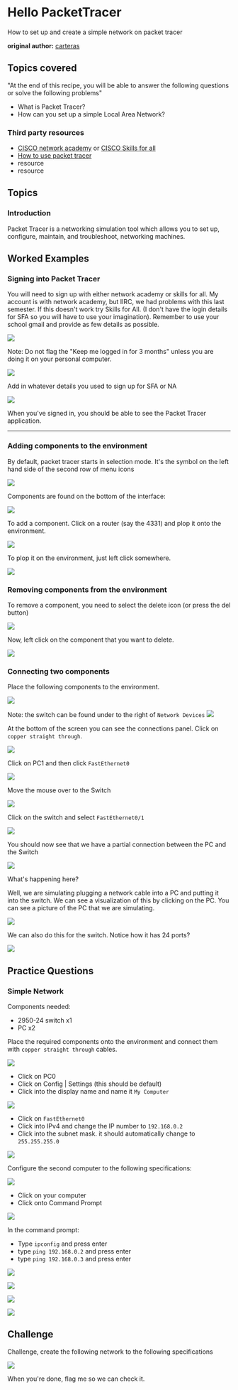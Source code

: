 # Hello PacketTracer

How to set up and create a simple network on packet tracer

**original author:** [carteras](https://github.com/carteras)

<!-- add a new author mark if you updated this -->

## Topics covered

"At the end of this recipe, you will be able to answer the following questions or solve the following problems"

<!-- why should people expect to be able to do or know after doing this recipe -->

* What is Packet Tracer?
* How can you set up a simple Local Area Network?

### Third party resources

<!-- Are there other locations where they can find this information? -->

* [CISCO network academy](https://www.netacad.com) or [CISCO Skills for all](https://skillsforall.com/)
* [How to use packet tracer](https://www.netacad.com/portal/resources/packet-tracer)
* resource
* resource

## Topics

### Introduction

<!-- Introduce the topic, what is it, how does it work, include pictures -->

Packet Tracer is a networking simulation tool which allows you to set up, configure, maintain, and troubleshoot, networking machines.

## Worked Examples

<!-- Provide some basic worked examples that let people follow your worked examples. If it's a library, don't forget to tell people how to install it -->

### Signing into Packet Tracer

You will need to sign up with either network academy or skills for all. My account is with network academy, but IIRC, we had problems with this last semester. If this doesn't work try Skills for All. (I don't have the login details for SFA so you will have to use your imagination). Remember to use your school gmail and provide as few details as possible.

![](2022-07-17-11-36-10.png)

Note: Do not flag the "Keep me logged in for 3 months" unless you are doing it on your personal computer.

![](2022-07-17-11-36-26.png)

Add in whatever details you used to sign up for SFA or NA

![](2022-07-17-11-37-14.png)

When you've signed in, you should be able to see the Packet Tracer application. 

---

### Adding components to the environment

By default, packet tracer starts in selection mode. It's the symbol on the left hand side of the second row of menu icons

![](2022-07-17-11-41-06.png)

Components are found on the bottom of the interface:

![](2022-07-17-11-42-51.png)

To add a component. Click on a router (say the 4331) and plop it onto the environment.

![](2022-07-17-11-43-42.png)

To plop it on the environment, just left click somewhere.

![](2022-07-17-11-43-52.png)

### Removing components from the environment

To remove a component, you need to select the delete icon (or press the del button)

![](2022-07-17-11-45-49.png)

Now, left click on the component that you want to delete.

![](2022-07-17-11-46-28.png)

### Connecting two components

Place the following components to the environment.

![](2022-07-17-11-48-27.png)

Note: the switch can be found under to the right of `Network Devices`
![](2022-07-17-12-12-30.png)

At the bottom of the screen  you can see the connections panel. Click on `copper straight through`. 

![](2022-07-17-11-48-19.png)

Click on PC1 and then click `FastEthernet0`

![](2022-07-17-11-48-08.png)

Move the mouse over to the Switch

![](2022-07-17-11-48-55.png)

Click on the switch and select `FastEthernet0/1`

![](2022-07-17-11-49-49.png)

You should now see that we have a partial connection between the PC and the Switch

![](2022-07-17-11-49-10.png)

What's happening here? 

Well, we are simulating plugging a network cable into a PC and putting it into the switch. We can see a visualization of this by clicking on the PC. You can see a picture of the PC that we are simulating. 

![](2022-07-17-11-50-31.png)

We can also do this for the switch. Notice how it has 24 ports? 

![](2022-07-17-11-50-13.png)

## Practice Questions

<!-- Provide some basic practice questions that let people follow your worked examples.  -->

### Simple Network

Components needed:

* 2950-24 switch x1
* PC x2

Place the required components onto the environment and connect them with `copper straight through` cables.

![](2022-07-17-11-51-15.png)

* Click on PC0
* Click on Config | Settings (this should be default)
* Click into the display name and name it `My Computer` 

![](2022-07-17-11-52-00.png)

* Click on `FastEthernet0`
* Click into IPv4 and change the IP number to `192.168.0.2`
* Click into the subnet mask. it should automatically change to `255.255.255.0`

![](2022-07-17-11-52-34.png)

Configure the second computer to the following specifications:

![](2022-07-17-11-54-14.png)

* Click on your computer
* Click onto Command Prompt

![](2022-07-17-11-55-09.png)

In the command prompt: 

* Type `ipconfig` and press enter
* type `ping 192.168.0.2` and press enter
* type `ping 192.168.0.3` and press enter

![](2022-07-17-11-55-21.png)

![](2022-07-17-11-55-36.png)

![](2022-07-17-11-56-02.png)

![](2022-07-17-11-56-22.png)

## Challenge

<!-- Make up a challenge question which asks people to use all of their knowledge they just learned (and maybe some prior learning) to solve -->

Challenge, create the following network to the following specifications

![](2022-07-17-12-05-25.png)

When you're done, flag me so we can check it. 
